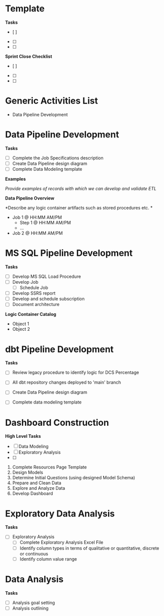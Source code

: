 # Template

__Tasks__
- [ ] 
- [ ] 
- [ ] 

__Sprint Close Checklist__
- [ ] 
- [ ] 
- [ ] 

# Generic Activities List

- Data Pipeline Development

# Data Pipeline Development

__Tasks__
- [ ] Complete the Job Specifications description
- [ ] Create Data Pipeline design diagram
- [ ] Complete Data Modeling template

__Examples__

*Provide examples of records with which we can develop and validate ETL*

__Data Pipeline Overview__

*Describe any logic container artifacts such as stored procedures etc. *

 - Job 1 @ HH:MM AM/PM
    - Step 1 @ HH:MM AM/PM
    - ...
- Job 2 @ HH:MM AM/PM

# MS SQL Pipeline Development

__Tasks__
- [ ] Develop MS SQL Load Procedure 
- [ ] Develop Job
  - [ ] Schedule Job
- [ ] Develop SSRS report 
- [ ] Develop and schedule subscription
- [ ] Document architecture

__Logic Container Catalog__
 - Object 1
 - Object 2


# dbt Pipeline Development 

__Tasks__
- [ ] Review legacy procedure to identify logic for DCS Percentage
- [ ] All dbt repository changes deployed to 'main' branch
- [ ] Create Data Pipeline design diagram
- [ ] Complete data modeling template


# Dashboard Construction

__High Level Tasks__
- [ ] Data Modeling
- [ ] Exploratory Analysis
- [ ] 

1. Complete Resources Page Template
2. Design Models
3. Determine Initial Questions (using designed Model Schema)
4. Prepare and Clean Data
5. Explore and Analyze Data
6. Develop Dashboard


# Exploratory Data Analysis

__Tasks__
- [ ] Exploratory Analysis
    - [ ] Complete Exploratory Analysis Excel File
    - [ ] Identify column types in terms of qualitative or quantitative, discrete or continuous
    - [ ] Identify column value range

# Data Analysis

__Tasks__
- [ ] Analysis goal setting
- [ ] Analysis outlining 